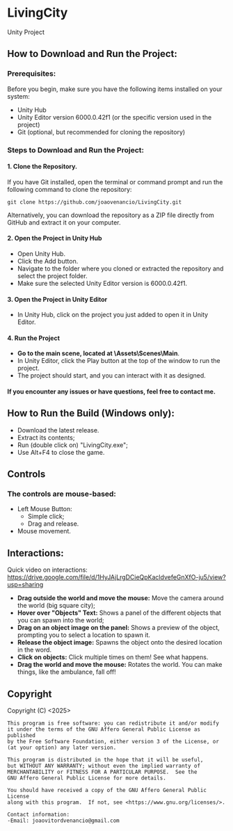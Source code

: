 # LivingCity
 Unity Project

## How to Download and Run the Project:
### Prerequisites:

Before you begin, make sure you have the following items installed on your system:
- Unity Hub
- Unity Editor version 6000.0.42f1 (or the specific version used in the project)
- Git (optional, but recommended for cloning the repository)

### Steps to Download and Run the Project:

#### 1. Clone the Repository.

If you have Git installed, open the terminal or command prompt and run the following command to clone the repository:

`git clone https://github.com/joaovenancio/LivingCity.git`

Alternatively, you can download the repository as a ZIP file directly from GitHub and extract it on your computer.

#### 2. Open the Project in Unity Hub

- Open Unity Hub.
- Click the Add button.
- Navigate to the folder where you cloned or extracted the repository and select the project folder.
- Make sure the selected Unity Editor version is 6000.0.42f1.


#### 3. Open the Project in Unity Editor

- In Unity Hub, click on the project you just added to open it in Unity Editor.


#### 4. Run the Project

- **Go to the main scene, located at \Assets\Scenes\Main**.
- In Unity Editor, click the Play button at the top of the window to run the project.
- The project should start, and you can interact with it as designed.


#### If you encounter any issues or have questions, feel free to contact me.


## How to Run the Build (Windows only):

- Download the latest release.
- Extract its contents;
- Run (double click on) "LivingCity.exe";
- Use Alt+F4 to close the game.

## Controls

### The controls are mouse-based:

- Left Mouse Button: 
    - Simple click;
    - Drag and release.
- Mouse movement.

## Interactions:

Quick video on interactions: https://drive.google.com/file/d/1HyJAjLrgDCieQpKacldvefeGnXfO-ju5/view?usp=sharing

- **Drag outside the world and move the mouse:** Move the camera around the world (big square city);
- **Hover over "Objects" Text:** Shows a panel of the different objects that you can spawn into the world;
- **Drag on an object image on the panel:** Shows a preview of the object, prompting you to select a location to spawn it.
- **Release the object image:** Spawns the object onto the desired location in the word.
- **Click on objects:** Click multiple times on them! See what happens.
- **Drag the world and move the mouse:** Rotates the world. You can make things, like the ambulance, fall off!

## Copyright

<LivingCity is a game prototype that lets the player build a city and play with everything whitin it.>
    Copyright (C) <2025>  <João Vítor Demaria Venâncio>

    This program is free software: you can redistribute it and/or modify
    it under the terms of the GNU Affero General Public License as published
    by the Free Software Foundation, either version 3 of the License, or
    (at your option) any later version.

    This program is distributed in the hope that it will be useful,
    but WITHOUT ANY WARRANTY; without even the implied warranty of
    MERCHANTABILITY or FITNESS FOR A PARTICULAR PURPOSE.  See the
    GNU Affero General Public License for more details.

    You should have received a copy of the GNU Affero General Public License
    along with this program.  If not, see <https://www.gnu.org/licenses/>.

    Contact information:
    -Email: joaovitordvenancio@gmail.com